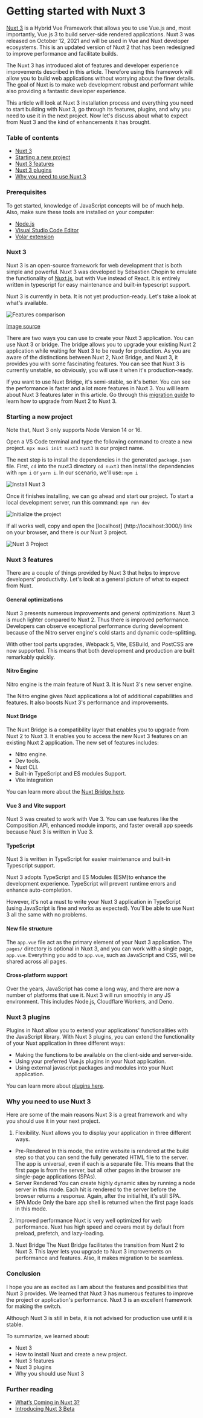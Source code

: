 # Getting started with Nuxt 3
[Nuxt 3](https://v3.nuxtjs.org/) is a Hybrid Vue Framework that allows you to use Vue.js and, most importantly, Vue.js 3 to build server-side rendered applications. Nuxt 3 was released on October 12, 2021 and will be used in Vue and Nuxt developer ecosystems. This is an updated version of Nuxt 2 that has been redesigned to improve performance and facilitate builds.

The Nuxt 3 has introduced alot of features and developer experience improvements described in this article. Therefore using this framework will allow you to build web applications without worrying about the finer details. The goal of Nuxt is to make web development robust and performant while also providing a fantastic developer experience.

This article will look at Nuxt 3 installation process and everything you need to start building with Nuxt 3, go through its features, plugins, and why you need to use it in the next project. Now let's discuss about what to expect from Nuxt 3 and the kind of enhancements it has brought.

### Table of contents
+ [Nuxt 3](#nuxt-3)
+ [Starting a new project](#starting-a-new-project)
+ [Nuxt 3 features](#nuxt-3-features)
+ [Nuxt 3 plugins](#nuxt-3-plugins)
+ [Why you need to use Nuxt 3](#why-you-need-to-use-nuxt-3)

### Prerequisites
To get started, knowledge of JavaScript concepts will be of much help. Also, make sure these tools are installed on your computer:
+ [Node.js](https://nodejs.org/en/download/)
+ [Visual Studio Code Editor](https://code.visualstudio.com/download)
+ [Volar extension](https://marketplace.visualstudio.com/items?itemName=johnsoncodehk.volar)

### Nuxt 3
Nuxt 3 is an open-source framework for web development that is both simple and powerful. Nuxt 3 was developed by Sébastien Chopin to emulate the functionality of [Nuxt.js](https://vueschool.io/lessons/what-is-nuxtjs), but with Vue instead of React. It is entirely written in typescript for easy maintenance and built-in typescript support.

Nuxt 3 is currently in beta. It is not yet production-ready. Let's take a look at what's available.

![Features comparison](/engineering-education/getting-started-with-nuxt-3/comparison.jpg)

[Image source](https://v3.nuxtjs.org/getting-started/introduction/#comparison)

There are two ways you can use to create your Nuxt 3 application. You can use Nuxt 3 or bridge. The bridge allows you to upgrade your existing Nuxt 2 application while waiting for Nuxt 3 to be ready for production. As you are aware of the distinctions between Nuxt 2, Nuxt Bridge, and Nuxt 3, it provides you with some fascinating features. You can see that Nuxt 3 is currently unstable, so obviously, you will use it when it's production-ready.

If you want to use Nuxt Bridge, it's semi-stable, so it's better. You can see the performance is faster and a lot more features in Nuxt 3. You will learn about Nuxt 3 features later in this article. Go through this [migration guide](https://v3.nuxtjs.org/getting-started/migration/) to learn how to upgrade from Nuxt 2 to Nuxt 3.

### Starting a new project
Note that, Nuxt 3 only supports Node Version 14 or 16.

Open a VS Code terminal and type the following command to create a new project. 
`npx nuxi init nuxt3`
`nuxt3` is our project name.

The next step is to install the dependencies in the generated `package.json` file. First, `cd` into the nuxt3 directory
`cd nuxt3` then install the dependencies with `npm i` or `yarn i`. In our scenario, we'll use:
`npm i`

![Install Nuxt 3](/engineering-education/getting-started-with-nuxt-3/install-nuxt3.jpg)

Once it finishes installing, we can go ahead and start our project. To start a local development server, run this command:
`npm run dev`

![Initialize the project](/engineering-education/getting-started-with-nuxt-3/start-project.jpg)

If all works well, copy and open the [localhost] (http://localhost:3000/) link on your browser, and there is our Nuxt 3 project.

![Nuxt 3 Project](/engineering-education/getting-started-with-nuxt-3/nuxt3-project.jpg)

### Nuxt 3 features
There are a couple of things provided by Nuxt 3 that helps to improve developers' productivity. Let's look at a general picture of what to expect from Nuxt.

#### General optimizations
Nuxt 3 presents numerous improvements and general optimizations. Nuxt 3 is much lighter compared to Nuxt 2. Thus there is improved performance. Developers can observe exceptional performance during development because of the Nitro server engine's cold starts and dynamic code-splitting.

With other tool parts upgrades, Webpack 5, Vite, ESBuild, and PostCSS are now supported. This means that both development and production are built remarkably quickly.

#### Nitro Engine
Nitro engine is the main feature of Nuxt 3. It is Nuxt 3's new server engine.

The Nitro engine gives Nuxt applications a lot of additional capabilities and features. It also boosts Nuxt 3's performance and improvements.

#### Nuxt Bridge
The Nuxt Bridge is a compatibility layer that enables you to upgrade from Nuxt 2 to Nuxt 3. It enables you to access the new Nuxt 3 features on an existing Nuxt 2 application. The new set of features includes:
+ Nitro engine.
+ Dev tools.
+ Nuxt CLI.
+ Built-in TypeScript and ES modules Support.
+ Vite integration

You can learn more about the [Nuxt Bridge here](https://v3.nuxtjs.org/getting-started/bridge/).

#### Vue 3 and Vite support
Nuxt 3 was created to work with Vue 3. You can use features like the Composition API, enhanced module imports, and faster overall app speeds because Nuxt 3 is written in Vue 3.

#### TypeScript
Nuxt 3 is written in TypeScript for easier maintenance and built-in Typescript support.

Nuxt 3 adopts TypeScript and ES Modules (ESM)to enhance the development experience. TypeScript will prevent runtime errors and enhance auto-completion.

However, it's not a must to write your Nuxt 3 application in TypeScript (using JavaScript is fine and works as expected). You'll be able to use Nuxt 3 all the same with no problems.

#### New file structure
The `app.vue` file act as the primary element of your Nuxt 3 application. The `pages/` directory is optional in Nuxt 3, and you can work with a single page, `app.vue`. Everything you add to `app.vue`, such as JavaScript and CSS, will be shared across all pages. 

#### Cross-platform support
Over the years, JavaScript has come a long way, and there are now a number of platforms that use it. Nuxt 3 will run smoothly in any JS environment. This includes Node.js, Cloudflare Workers, and Deno.

### Nuxt 3 plugins
Plugins in Nuxt allow you to extend your applications' functionalities with the JavaScript library. With Nuxt 3 plugins, you can extend the functionality of your Nuxt application in three different ways:
 + Making the functions to be available on the client-side and server-side.
 + Using your preferred Vue.js plugins in your Nuxt application.
 + Using external javascript packages and modules into your Nuxt application.

 You can learn more about [plugins here](https://v3.nuxtjs.org/docs/directory-structure/plugins/).

### Why you need to use Nuxt 3
Here are some of the main reasons Nuxt 3 is a great framework and why you should use it in your next project.

1. Flexibility.
Nuxt allows you to display your application in three different ways.
+ Pre-Rendered
In this mode, the entire website is rendered at the build step so that you can send the fully generated HTML file to the server. The app is universal, even if each is a separate file. This means that the first page is from the server, but all other pages in the browser are single-page applications (SPAs).
+ Server Rendered
You can create highly dynamic sites by running a node server in this mode. Each hit is rendered to the server before the browser returns a response. Again, after the initial hit, it's still  SPA.
+ SPA Mode
Only the bare app shell is returned when the first page loads in this mode.

2. Improved performance
Nuxt is very well optimized for web performance. Nuxt has high speed and covers most by default from preload, prefetch, and lazy-loading.

3. Nuxt Bridge
The Nuxt Bridge facilitates the transition from Nuxt 2 to Nuxt 3. This layer lets you upgrade to Nuxt 3 improvements on performance and features. Also, it makes migration to be seamless.

### Conclusion
I hope you are as excited as I am about the features and possibilities that Nuxt 3 provides. We learned that Nuxt 3 has numerous features to improve the project or application's performance. Nuxt 3 is an excellent framework for making the switch.

Although Nuxt 3 is still in beta, it is not advised for production use until it is stable.

To summarize, we learned about:
+ Nuxt 3
+ How to install Nuxt and create a new project.
+ Nuxt 3 features
+ Nuxt 3 plugins
+ Why you should use Nuxt 3

### Further reading
+ [What’s Coming in Nuxt 3?](https://vueschool.io/articles/news/whats-coming-in-nuxt-3/)
+ [Introducing Nuxt 3 Beta](https://v3.nuxtjs.org/getting-started/introduction)